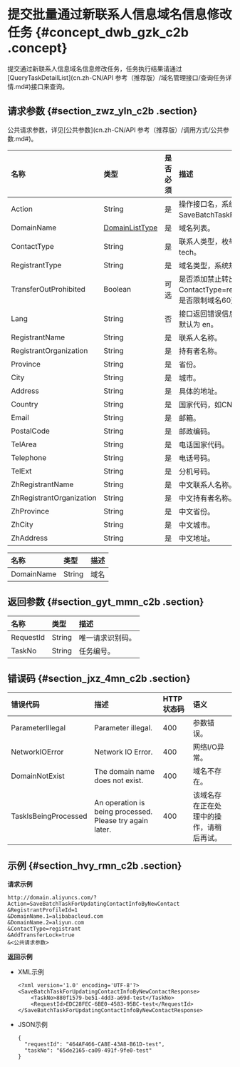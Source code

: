 # 提交批量通过新联系人信息域名信息修改任务 {#concept_dwb_gzk_c2b .concept}

提交通过新联系人信息域名信息修改任务，任务执行结果请通过[QueryTaskDetailList](cn.zh-CN/API 参考（推荐版）/域名管理接口/查询任务详情.md#)接口来查询。

## 请求参数 {#section_zwz_yln_c2b .section}

公共请求参数，详见[公共参数](cn.zh-CN/API 参考（推荐版）/调用方式/公共参数.md#)。

|名称|类型|是否必须|描述|
|:-|:-|:---|:-|
|Action|String|是|操作接口名，系统规定参数，取值：SaveBatchTaskForUpdatingContactInfoByNewContact。|
|DomainName|[DomainListType](#table_fvy_dmn_c2b)|是|域名列表。|
|ContactType|String|是|联系人类型，枚举值范围：registrant；admin；billing；tech。|
|RegistrantType|String|是|域名类型，系统规定参数，取值：1 个人；2 企业。|
|TransferOutProhibited|Boolean|可选|是否添加禁止转出限制，此参数只对ContactType=registrant情况下起作用，表示持有者修改后是否限制域名60天转出。默认为false，不限制转出。|
|Lang|String|否|接口返回错误信息语言，枚举值范围：zh 中文；en 英文。默认为 en。|
|RegistrantName|String|是|联系人名称。|
|RegistrantOrganization|String|是|持有者名称。|
|Province|String|是|省份。|
|City|String|是|城市。|
|Address|String|是|具体的地址。|
|Country|String|是|国家代码，如CN，US。|
|Email|String|是|邮箱。|
|PostalCode|String|是|邮政编码。|
|TelArea|String|是|电话国家代码。|
|Telephone|String|是|电话号码。|
|TelExt|String|是|分机号码。|
|ZhRegistrantName|String|是|中文联系人名称。|
|ZhRegistrantOrganization|String|是|中文持有者名称。|
|ZhProvince|String|是|中文省份。|
|ZhCity|String|是|中文城市。|
|ZhAddress|String|是|中文地址。|

|名称|类型|描述|
|:-|:-|:-|
|DomainName|String|域名|

## 返回参数 {#section_gyt_mmn_c2b .section}

|名称|类型|描述|
|:-|:-|:-|
|RequestId|String|唯一请求识别码。|
|TaskNo|String|任务编号。|

## 错误码 {#section_jxz_4mn_c2b .section}

|错误代码|描述|HTTP状态码|语义|
|:---|:-|:------|:-|
|ParameterIllegal|Parameter illegal.|400|参数错误。|
|NetworkIOError|Network IO Error.|400|网络I/O异常。|
|DomainNotExist|The domain name does not exist.|400|域名不存在。|
|TaskIsBeingProcessed|An operation is being processed. Please try again later.|400|该域名存在正在处理中的操作，请稍后再试。|

## 示例 {#section_hvy_rmn_c2b .section}

**请求示例**

```
http://domain.aliyuncs.com/?Action=SaveBatchTaskForUpdatingContactInfoByNewContact
&RegistrantProfileId=1
&DomainName.1=alibabacloud.com
&DomainName.2=aliyun.com
&ContactType=registrant
&AddTransferLock=true
&<公共请求参数>
```

**返回示例**

-   XML示例

    ```
    <?xml version='1.0' encoding='UTF-8'?>
    <SaveBatchTaskForUpdatingContactInfoByNewContactResponse>
        <TaskNo>880f1579-be51-4dd3-a69d-test</TaskNo>
        <RequestId>EDC28FEC-6BE0-4583-95BC-test</RequestId>
    </SaveBatchTaskForUpdatingContactInfoByNewContactResponse>
    ```

-   JSON示例

    ```
    {
      "requestId": "464AF466-CA8E-43A8-B61D-test",
      "taskNo": "65de2165-ca09-491f-9fe0-test"
    }
    ```


